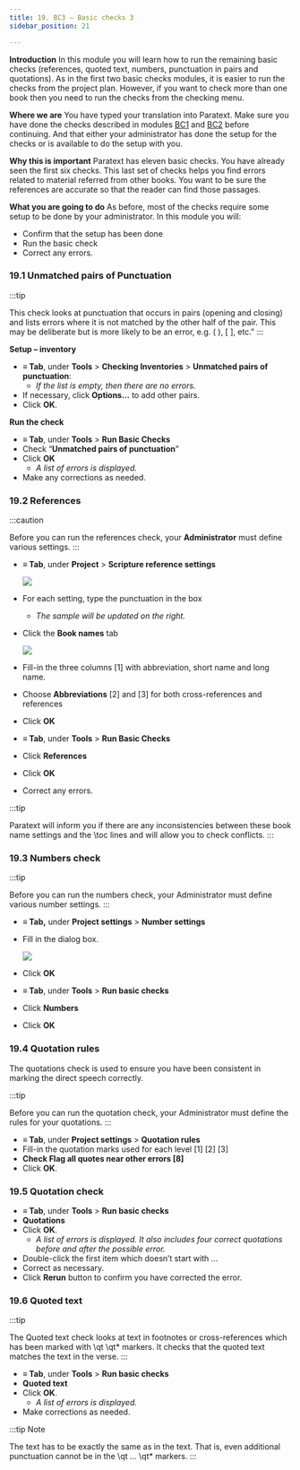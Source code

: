 ```yaml
---
title: 19. BC3 – Basic checks 3
sidebar_position: 21

---
```






**Introduction**
In this module you will learn how to run the remaining basic checks (references, quoted text, numbers, punctuation in pairs and quotations). As in the first two basic checks modules, it is easier to run the checks from the project plan. However, if you want to check more than one book then you need to run the checks from the checking menu.


**Where we are**
You have typed your translation into Paratext. Make sure you have done the checks described in modules [BC1](/Training-Manual/02-Stage-1/5.BC1.md) and [BC2](/Training-Manual/03-Stage-2/12.BC2.md) before continuing. And that either your administrator has done the setup for the checks or is available to do the setup with you.


**Why this is important**
Paratext has eleven basic checks. You have already seen the first six checks. This last set of checks helps you find errors related to material referred from other books. You want to be sure the references are accurate so that the reader can find those passages.


**What you are going to do**
As before, most of the checks require some setup to be done by your administrator. In this module you will:

- Confirm that the setup has been done
- Run the basic check
- Correct any errors.

### 19.1 Unmatched pairs of Punctuation


:::tip


This check looks at punctuation that occurs in pairs (opening and closing) and lists errors where it is not matched by the other half of the pair. This may be deliberate but is more likely to be an error, e.g. ( ), [ ], etc." :::


**Setup – inventory**

- **≡ Tab**, under **Tools** > **Checking Inventories** > **Unmatched pairs of punctuation**:
	- _If the list is empty, then there are no errors._
- If necessary, click **Options…** to add other pairs.
- Click **OK**.

**Run the check**

- **≡ Tab**, under **Tools** > **Run Basic Checks**
- Check “**Unmatched pairs of punctuation**”
- Click **OK**
	- _A list of errors is displayed._
- Make any corrections as needed.

### 19.2 References


:::caution


Before you can run the references check, your **Administrator** must define various settings. :::

- **≡ Tab**, under **Project** > **Scripture reference settings**

	![](./1019021315.png)

- For each setting, type the punctuation in the box
	- _The sample will be updated on the right._
- Click the **Book names** tab

	![](./1209414794.png)

- Fill-in the three columns [1] with abbreviation, short name and long name.
- Choose **Abbreviations** [2] and [3] for both cross-references and references
- Click **OK**
- **≡ Tab**, under **Tools** > **Run Basic Checks**
- Click **References**
- Click **OK**
- Correct any errors.

:::tip


Paratext will inform you if there are any inconsistencies between these book name settings and the \toc lines and will allow you to check conflicts. :::


### 19.3 Numbers check


:::tip


Before you can run the numbers check, your Administrator must define various number settings. :::

- **≡ Tab,** under **Project settings** > **Number settings**
- Fill in the dialog box.

	![](./11100284.png)

- Click **OK**
- **≡ Tab**, under **Tools** > **Run basic checks**
- Click **Numbers**
- Click **OK**

### 19.4 Quotation rules


The quotations check is used to ensure you have been consistent in marking the direct speech correctly.


:::tip


Before you can run the quotation check, your Administrator must define the rules for your quotations. :::

- **≡ Tab**, under **Project settings** > **Quotation rules**
- Fill-in the quotation marks used for each level [1] [2] [3]
- **Check Flag all quotes near other errors [8]**
- Click **OK**.

### 19.5 Quotation check

- **≡ Tab**, under **Tools** > **Run basic checks**
- **Quotations**
- Click **OK**.
	- _A list of errors is displayed. It also includes four correct quotations before and after the possible error._
- Double-click the first item which doesn’t start with …
- Correct as necessary.
- Click **Rerun** button to confirm you have corrected the error.

### 19.6 Quoted text


:::tip


The Quoted text check looks at text in footnotes or cross-references which has been marked with \qt \qt* markers. It checks that the quoted text matches the text in the verse. :::

- **≡ Tab**, under **Tools** > **Run basic checks**
- **Quoted text**
- Click **OK**.
	- _A list of errors is displayed._
- Make corrections as needed.

:::tip Note


The text has to be exactly the same as in the text. That is, even additional punctuation cannot be in the \qt … \\qt* markers. :::


